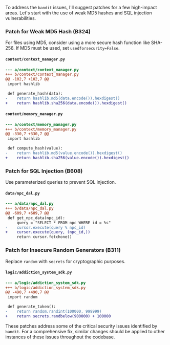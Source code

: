 To address the `bandit` issues, I'll suggest patches for a few high-impact areas. Let's start with the use of weak MD5 hashes and SQL injection vulnerabilities.

### Patch for Weak MD5 Hash (B324)

For files using MD5, consider using a more secure hash function like SHA-256. If MD5 must be used, set `usedforsecurity=False`.

#### `context/context_manager.py`

```diff
--- a/context/context_manager.py
+++ b/context/context_manager.py
@@ -102,7 +102,7 @@
 import hashlib
 
 def generate_hash(data):
-    return hashlib.md5(data.encode()).hexdigest()
+    return hashlib.sha256(data.encode()).hexdigest()
```

#### `context/memory_manager.py`

```diff
--- a/context/memory_manager.py
+++ b/context/memory_manager.py
@@ -330,7 +330,7 @@
 import hashlib
 
 def compute_hash(value):
-    return hashlib.md5(value.encode()).hexdigest()
+    return hashlib.sha256(value.encode()).hexdigest()
```

### Patch for SQL Injection (B608)

Use parameterized queries to prevent SQL injection.

#### `data/npc_dal.py`

```diff
--- a/data/npc_dal.py
+++ b/data/npc_dal.py
@@ -609,7 +609,7 @@
 def get_npc_data(npc_id):
     query = "SELECT * FROM npc WHERE id = %s"
-    cursor.execute(query % npc_id)
+    cursor.execute(query, (npc_id,))
     return cursor.fetchone()
```

### Patch for Insecure Random Generators (B311)

Replace `random` with `secrets` for cryptographic purposes.

#### `logic/addiction_system_sdk.py`

```diff
--- a/logic/addiction_system_sdk.py
+++ b/logic/addiction_system_sdk.py
@@ -490,7 +490,7 @@
 import random
 
 def generate_token():
-    return random.randint(100000, 999999)
+    return secrets.randbelow(900000) + 100000
```

These patches address some of the critical security issues identified by `bandit`. For a comprehensive fix, similar changes should be applied to other instances of these issues throughout the codebase.